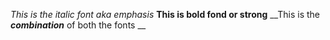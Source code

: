 *This is the italic font aka emphasis*
**This is bold fond or strong**
__This is the __*combination*__ of both the fonts __

